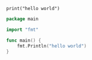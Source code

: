 ```ms
print("hello world")
```

```go
package main

import "fmt"

func main() {
	fmt.Println("hello world")
}
```